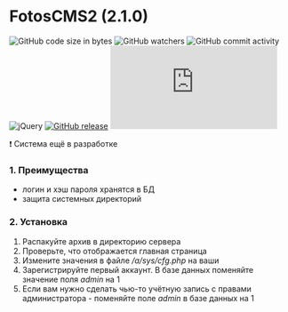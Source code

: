 # FotosCMS2 (2.1.0)
![GitHub code size in bytes](https://img.shields.io/github/languages/code-size/AlexanderLivanov/FotosCMS2)
![GitHub watchers](https://img.shields.io/github/watchers/AlexanderLivanov/FotosCMS2?style=social)
![GitHub commit activity](https://img.shields.io/github/commit-activity/y/AlexanderLivanov/FotosCMS2)
![jQuery](https://img.shields.io/badge/jquery-%230769AD.svg?style=for-the-badge&logo=jquery&logoColor=white)
[![GitHub release](https://img.shields.io/github/release/Naereen/StrapDown.js.svg)](https://github.com/AlexanderLivanov/FotosCMS2/releases/)
[![Npm package license](https://badgen.net/npm/llicense/discord.js)](https://npmjs.com/package/discord.js)


:exclamation: Система ещё в разработке
### 1. Преимущества
- логин и хэш пароля хранятся в БД 
- защита системных директорий

### 2. Установка
1. Распакуйте архив в директорию сервера
2. Проверьте, что отображается главная страница
3. Измените значения в файле _/a/sys/cfg.php_ на ваши
4. Зарегистрируйте первый аккаунт. В базе данных поменяйте значение поля _admin_ на 1
5. Если вам нужно сделать чью-то учётную запись с правами администратора - поменяйте поле _admin_ в базе данных на 1
